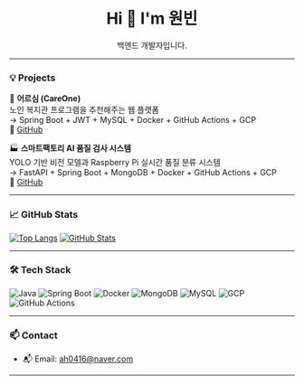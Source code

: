 <h1 align="center">Hi 👋 I'm 원빈</h1>
<p align="center">백엔드 개발자입니다.</p>

---

### 💡 Projects

🧓 **어르심 (CareOne)**  
노인 복지관 프로그램을 추천해주는 웹 플랫폼  
→ Spring Boot + JWT + MySQL + Docker + GitHub Actions + GCP  
🔗 [GitHub](https://github.com/KGU-HouseOfChoi)

🏭 **스마트팩토리 AI 품질 검사 시스템**  
YOLO 기반 비전 모델과 Raspberry Pi 실시간 품질 분류 시스템  
→ FastAPI + Spring Boot + MongoDB + Docker + GitHub Actions + GCP  
🔗 [GitHub](https://github.com/KSEB-04-2025)

---

### 📈 GitHub Stats

[![Top Langs](https://github-readme-stats.vercel.app/api/top-langs/?username=wonbne&layout=compact&theme=tokyonight)](https://github.com/anuraghazra/github-readme-stats)
[![GitHub Stats](https://github-readme-stats.vercel.app/api?username=wonbne&show_icons=true&theme=tokyonight&hide=issues)](https://github.com/anuraghazra/github-readme-stats)

---

### 🛠️ Tech Stack
![Java](https://img.shields.io/badge/Java-007396?style=flat&logo=java&logoColor=white)
![Spring Boot](https://img.shields.io/badge/Spring%20Boot-6DB33F?style=flat&logo=spring-boot&logoColor=white)
![Docker](https://img.shields.io/badge/Docker-2496ED?style=flat&logo=docker&logoColor=white)
![MongoDB](https://img.shields.io/badge/MongoDB-47A248?style=flat&logo=mongodb&logoColor=white)
![MySQL](https://img.shields.io/badge/MySQL-4479A1?style=flat&logo=mysql&logoColor=white)
![GCP](https://img.shields.io/badge/Google%20Cloud-4285F4?style=flat&logo=google-cloud&logoColor=white)
![GitHub Actions](https://img.shields.io/badge/GitHub%20Actions-2088FF?style=flat&logo=githubactions&logoColor=white)

---

### 📫 Contact
- 📬 Email: ah0416@naver.com

---
